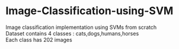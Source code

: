 # Image-Classification-using-SVM

Image classification implementation using SVMs from scratch <br>
Dataset contains 4 classes : cats,dogs,humans,horses <br>
Each class has 202 images <br>
